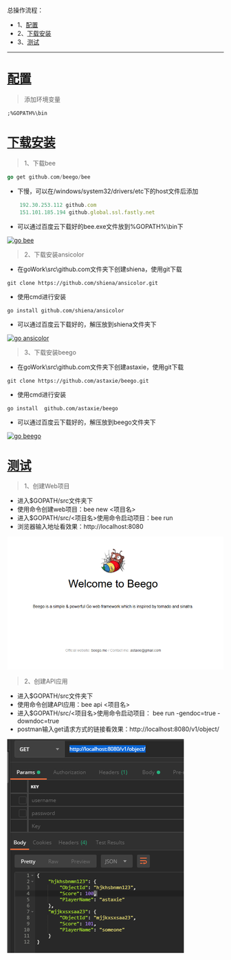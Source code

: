 总操作流程：
- 1、[配置](#beego-01)
- 2、[下载安装](#beego-02)
- 3、[测试](#beego-03)

***

# <a name="beego-01" href="#" >配置</a>

>添加环境变量

```shell
;%GOPATH%\bin
```

# <a name="beego-02" href="#" >下载安装</a>

> 1、下载bee

```go
go get github.com/beego/bee
```
- 下慢，可以在/windows/system32/drivers/etc下的host文件后添加
```js
	192.30.253.112 github.com
	151.101.185.194 github.global.ssl.fastly.net
```

- 可以通过百度云下载好的bee.exe文件放到%GOPATH%\bin下

[![](https://img.shields.io/badge/go-bee-green.svg "go bee")](https://pan.baidu.com/s/1vrFRLnXOU1U3H7f77x1dXw)

> 2、下载安装ansicolor

- 在goWork\src\github.com文件夹下创建shiena，使用git下载

```git
git clone https://github.com/shiena/ansicolor.git
```
- 使用cmd进行安装
```shell
go install github.com/shiena/ansicolor
```

- 可以通过百度云下载好的，解压放到shiena文件夹下

[![](https://img.shields.io/badge/go-ansicolor-green.svg "go ansicolor")](https://pan.baidu.com/s/13uI4t4BK_gtefNyoDLCn-g)

> 3、下载安装beego

- 在goWork\src\github.com文件夹下创建astaxie，使用git下载

```git
git clone https://github.com/astaxie/beego.git
```
- 使用cmd进行安装
```shell
go install  github.com/astaxie/beego
```

- 可以通过百度云下载好的，解压放到beego文件夹下

[![](https://img.shields.io/badge/go-beego-green.svg "go beego")](https://pan.baidu.com/s/1XIGp0UJe8r1kMvJzjM2SGg)


# <a name="beego-03" href="#" >测试</a>

> 1、创建Web项目

- 进入$GOPATH/src文件夹下
- 使用命令创建web项目：bee new <项目名>
- 进入$GOPATH/src/<项目名>使用命令启动项目：bee run
- 浏览器输入地址看效果：http://localhost:8080

![](image/1-1.png)

> 2、创建API应用

- 进入$GOPATH/src文件夹下
- 使用命令创建API应用：bee api <项目名>
- 进入$GOPATH/src/<项目名>使用命令启动项目： bee run -gendoc=true -downdoc=true
- postman输入get请求方式的链接看效果：http://localhost:8080/v1/object/

![](image/1-2.png)

